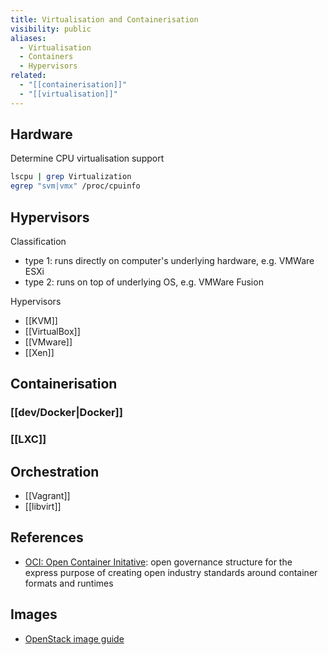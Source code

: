 ```yaml
---
title: Virtualisation and Containerisation
visibility: public
aliases:
  - Virtualisation
  - Containers
  - Hypervisors
related:
  - "[[containerisation]]"
  - "[[virtualisation]]"
---
```

## Hardware

Determine CPU virtualisation support

```bash
lscpu | grep Virtualization
egrep "svm|vmx" /proc/cpuinfo
```

## Hypervisors

Classification

- type 1: runs directly on computer's underlying hardware, e.g. VMWare ESXi
- type 2: runs on top of underlying OS, e.g. VMWare Fusion

Hypervisors

- [[KVM]]
- [[VirtualBox]]
- [[VMware]]
- [[Xen]]


## Containerisation

### [[dev/Docker|Docker]]

### [[LXC]]


## Orchestration

- [[Vagrant]]
- [[libvirt]]

## References

- [OCI: Open Container Initative](https://opencontainers.org/): open governance structure for the express purpose of creating open industry standards around container formats and runtimes


## Images

- [OpenStack image guide](https://docs.openstack.org/image-guide/obtain-images.html)